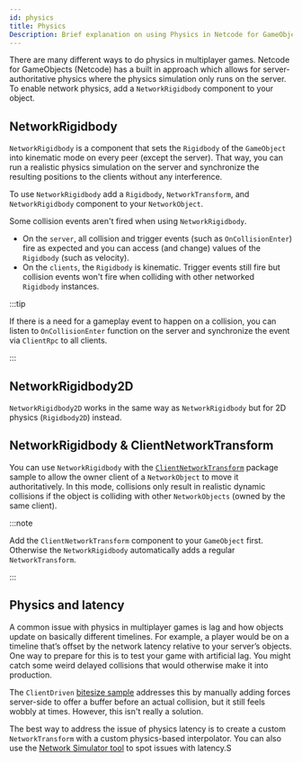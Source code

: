 ```yaml
---
id: physics
title: Physics
Description: Brief explanation on using Physics in Netcode for GameObjects
---
```


There are many different ways to do physics in multiplayer games. Netcode for GameObjects (Netcode) has a built in approach which allows for server-authoritative physics where the physics simulation only runs on the server. To enable network physics, add a `NetworkRigidbody` component to your object.

## NetworkRigidbody

`NetworkRigidbody` is a component that sets the `Rigidbody` of the `GameObject` into kinematic mode on every peer (except the server). That way, you can run a realistic physics simulation on the server and synchronize the resulting positions to the clients without any interference.

To use `NetworkRigidbody` add a `Rigidbody`, `NetworkTransform`,  and `NetworkRigidbody` component to your `NetworkObject`.

Some collision events aren't fired when using `NetworkRigidbody`.
- On the `server`, all collision and trigger events (such as `OnCollisionEnter`) fire as expected and you can access (and change) values of the `Rigidbody` (such as velocity).
- On the `clients`, the `Rigidbody` is kinematic. Trigger events still fire but collision events won't fire when colliding with other networked `Rigidbody` instances.

:::tip

If there is a need for a gameplay event to happen on a collision, you can listen to `OnCollisionEnter` function on the server and synchronize the event via `ClientRpc` to all clients.

:::

## NetworkRigidbody2D

`NetworkRigidbody2D` works in the same way as `NetworkRigidbody` but for 2D physics (`Rigidbody2D`) instead.

## NetworkRigidbody & ClientNetworkTransform

You can use `NetworkRigidbody` with the [`ClientNetworkTransform`](../components/networktransform.md#clientnetworktransform) package sample to allow the owner client of a `NetworkObject` to move it authoritatively. In this mode, collisions only result in realistic dynamic collisions if the object is colliding with other `NetworkObjects` (owned by the same client).

:::note

Add the `ClientNetworkTransform` component to your `GameObject` first. Otherwise the `NetworkRigidbody` automatically adds a regular `NetworkTransform`.

:::

## Physics and latency

A common issue with physics in multiplayer games is lag and how objects update on basically different timelines. For example, a player would be on a timeline that’s offset by the network latency relative to your server’s objects. One way to prepare for this is to test your game with artificial lag. You might catch some weird delayed collisions that would otherwise make it into production.

The `ClientDriven` [bitesize sample](../learn/bitesize/bitesize-clientdriven.md) addresses this by manually adding forces server-side to offer a buffer before an actual collision, but it still feels wobbly at times. However, this isn't really a solution. 

The best way to address the issue of physics latency is to create a custom `NetworkTransform` with a custom physics-based interpolator. You can also use the [Network Simulator tool](../../tools/network-simulator.md) to spot issues with latency.S